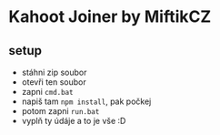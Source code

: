 # Kahoot Joiner by MiftikCZ

## setup
- stáhni zip soubor
- otevři ten soubor
- zapni `cmd.bat`
- napiš tam `npm install`, pak počkej
- potom zapni `run.bat`
- vyplň ty údáje a to je vše :D

